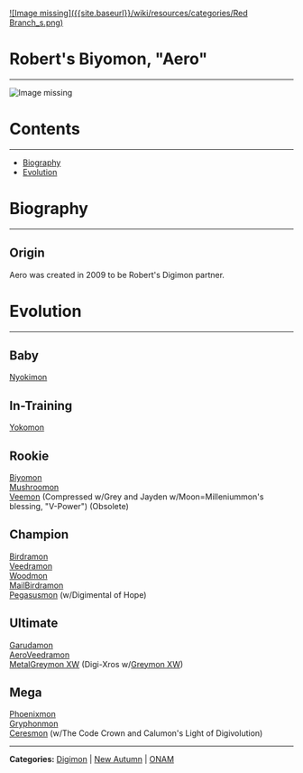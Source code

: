 [![Image missing]({{site.baseurl}}/wiki/resources/categories/Red Branch_s.png)](/wiki/Red_Branch)
# Robert's Biyomon, "Aero"
-----
![Image missing]({{site.baseurl}}/wiki/resources/Biyomon.png)

# Contents
-----

- [Biography](#biography)
- [Evolution](#evolution)

# Biography
-----

## Origin
Aero was created in 2009 to be Robert's Digimon partner.

# Evolution
-----

## Baby  
[Nyokimon](http://www.wikimon.net/nyokimon)

## In-Training  
[Yokomon](http://www.wikimon.net/yokomon)

## Rookie
[Biyomon](http://www.wikimon.net/biyomon)  
[Mushroomon](http://www.wikimon.net/mushroomon)  
[Veemon](http://www.wikimon.net/veemon) (Compressed w/Grey and Jayden w/Moon=Milleniummon's blessing, "V-Power") (Obsolete)

## Champion
[Birdramon](http://www.wikimon.net/birdramon)  
[Veedramon](http://www.wikimon.net/veedramon)  
[Woodmon](http://www.wikimon.net/woodmon)  
[MailBirdramon](https://wikimon.net/MailBirdramon)  
[Pegasusmon](http://www.wikimon.net/Pegasusmon) (w/Digimental of Hope)

## Ultimate
[Garudamon](http://www.wikimon.net/garudamon)  
[AeroVeedramon](http://www.wikimon.net/aeroveedramon)  
[MetalGreymon XW](https://wikimon.net/Metal_Greymon_(2010_Anime_Version)) (Digi-Xros w/[Greymon XW](https://wikimon.net/Greymon_(2010_Anime_Version)))

## Mega
[Phoenixmon](http://www.wikimon.net/phoenixmon)  
[Gryphonmon](http://www.wikimon.net/gryphonmon)  
[Ceresmon](http://www.wikimon.net/ceresmon) (w/The Code Crown and Calumon's Light of Digivolution)

-----

**Categories:** [Digimon](wiki/categories/Digimon) | [New Autumn](wiki/categories/New_Autumn) | [ONAM](wiki/categories/ONAM)
